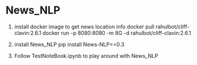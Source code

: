 # News_NLP
1. install docker image to get news location info
docker pull rahulbot/cliff-clavin:2.6.1
docker run -p 8080:8080 -m 8G -d rahulbot/cliff-clavin:2.6.1

2. install News_NLP pip install News-NLP==0.3
3. Follow TestNoteBook.ipynb to play around with News_NLP

